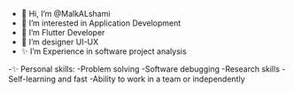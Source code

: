 - 👋 Hi, I’m @MalkALshami
- 👀 I’m interested in Application Development
- 🌱 I’m Flutter Developer
- 👀 I’m designer UI-UX
- ✨ I’m Experience in software project analysis

-✨ Personal skills:
    -Problem solving
    -Software debugging
    -Research skills
    -Self-learning and fast
    -Ability to work in a team or independently
<!---
MalkALshami/MalkALshami is a ✨ special ✨ repository because its `README.md` (this file) appears on your GitHub profile.
You can click the Preview link to take a look at your changes.
--->
